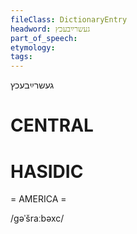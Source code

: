 ```yaml
---
fileClass: DictionaryEntry
headword: געשרײַבעכץ
part_of_speech: 
etymology: 
tags: 
---
```

געשרײַבעכץ

CENTRAL
========

HASIDIC
=======
= AMERICA = 

/gəˈšraːbəxc/